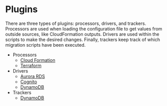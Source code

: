 # Plugins

There are three types of plugins: processors, drivers, and trackers. Processors
are used when loading the configuration file to get values from outside sources,
like CloudFormation outputs. Drivers are used within the scripts to make the desired
changes. Finally, trackers keep track of which migration scripts have been executed.

- Processors
  - [Cloud Formation](/plugins/processors/dm-processor-cf/README.md)
  - [Terraform](/plugins/processors/dm-processor-terraform/README.md)
- Drivers
  - [Aurora RDS](/plugins/drivers/aurora-rds/README.md)
  - [Cognito](/plugins/drivers/cognito/README.md)
  - [DynamoDB](/plugins/drivers/dynamodb/README.md)
- Trackers
  - [DynamoDB](/plugins/trackers/dynamo/README.md)
